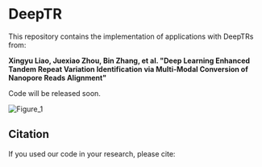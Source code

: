 # DeepTR

This repository contains the implementation of applications with DeepTRs from:

**Xingyu Liao, Juexiao Zhou, Bin Zhang, et al. "Deep Learning Enhanced Tandem Repeat Variation Identification via Multi-Modal Conversion of Nanopore Reads Alignment"**

Code will be released soon. 

![Figure_1](https://cdn.jsdelivr.net/gh/JoshuaChou2018/oss@main/uPic/ensHtv.Figure_1.png)

## Citation

If you used our code in your research, please cite:

```

```

